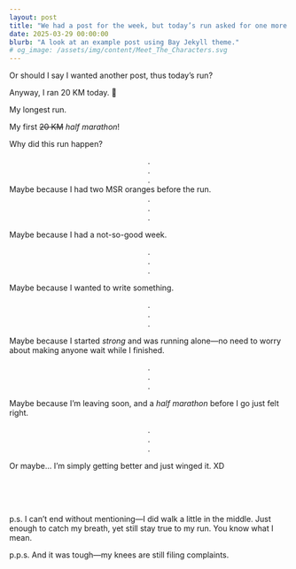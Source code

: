 ```yaml
---
layout: post
title: "We had a post for the week, but today’s run asked for one more."
date: 2025-03-29 00:00:00
blurb: "A look at an example post using Bay Jekyll theme."
# og_image: /assets/img/content/Meet_The_Characters.svg
---
```


Or should I say I wanted another post, thus today’s run?

Anyway, I ran 20 KM today. 🌼

My longest run.

My first <strike>20 KM</strike> <i>half marathon</i>!

Why did this run happen?

<center>.</center>
<center>.</center>
<center>.</center>
Maybe because I had two MSR oranges before the run.
<center>.</center>
<center>.</center>
<center>.</center>

Maybe because I had a not-so-good week.

<center>.</center>
<center>.</center>
<center>.</center>

Maybe because I wanted to write something.

<center>.</center>
<center>.</center>
<center>.</center>

Maybe because I started <i>strong</i> and was running alone—no need to worry about making anyone wait while I finished.

<center>.</center>
<center>.</center>
<center>.</center>

Maybe because I’m leaving soon, and a <i>half marathon</i> before I go just felt right.

<center>.</center>
<center>.</center>
<center>.</center>

Or maybe...
I’m simply getting better and just winged it. XD

<br/>
<br/>
<br/>

p.s. I can’t end without mentioning—I did walk a little in the middle. Just enough to catch my breath, yet still stay true to my run. You know what I mean.

p.p.s. And it was tough—my knees are still filing complaints.
